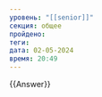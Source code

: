```yaml
---
уровень: "[[senior]]"
секция: общее
пройдено: 
теги: 
дата: 02-05-2024
время: 20:49
---
```



{{Answer}}